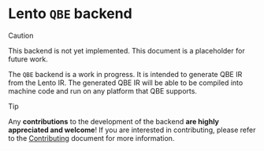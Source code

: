 # Lento `QBE` backend

> [!CAUTION]
> This backend is not yet implemented.
> This document is a placeholder for future work.

The `QBE` backend is a work in progress. It is intended to generate QBE IR from the Lento IR.
The generated QBE IR will be able to be compiled into machine code and run on any platform that QBE supports.

> [!TIP]
> Any **contributions** to the development of the backend **are highly appreciated and welcome**!
> If you are interested in contributing, please refer to the [Contributing](../../CONTRIBUTING.md) document for more information.
